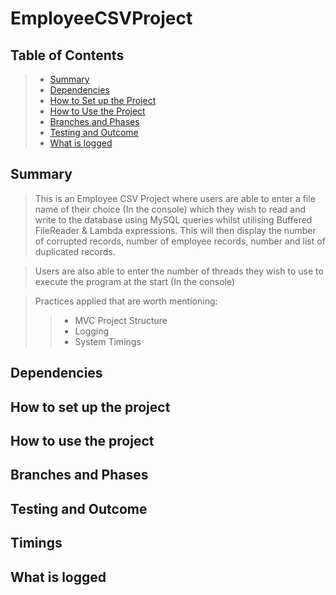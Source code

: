# EmployeeCSVProject

## Table of Contents
> - [Summary](#Summary)
> - [Dependencies](#Dependencies)
> - [How to Set up the Project](#How-to-set-up-the-project)
> - [How to Use the Project](#How-to-use-the-project)
> - [Branches and Phases](#Branches-and-Phases)
> - [Testing and Outcome](#Testing-and-Outcome)
> - [What is logged](#What-is-logged)

## Summary
> This is an Employee CSV Project where users are able to enter a file name of their choice (In the console) which they wish to read and write to the database 
> using MySQL queries whilst utilising Buffered FileReader & Lambda expressions. This will then display the
> number of corrupted records, number of employee records, number and list of duplicated records.

> Users are also able to enter the number of threads they wish to use to execute the program at the start (In the console)

> Practices applied that are worth mentioning:
>> + MVC Project Structure
>> + Logging
>> + System Timings

## Dependencies

## How to set up the project

## How to use the project

## Branches and Phases

## Testing and Outcome

## Timings

## What is logged
